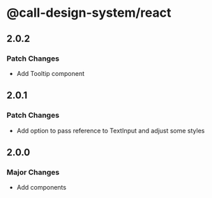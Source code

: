 # @call-design-system/react

## 2.0.2

### Patch Changes

- Add Tooltip component

## 2.0.1

### Patch Changes

- Add option to pass reference to TextInput and adjust some styles

## 2.0.0

### Major Changes

- Add components

